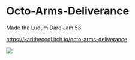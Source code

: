 # Octo-Arms-Deliverance

Made the Ludum Dare Jam 53

https://karlthecool.itch.io/octo-arms-deliverance

![](https://user-images.githubusercontent.com/10494276/235345355-9d946ada-89ef-4d8a-9d03-ca31f0f9676b.png)
